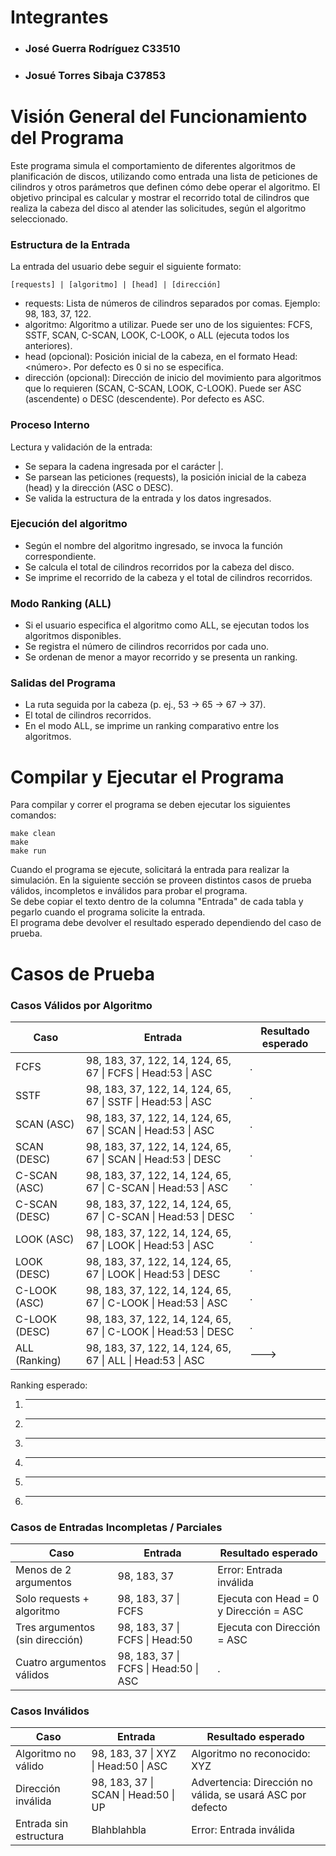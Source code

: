 # Integrantes
- ### José Guerra Rodríguez C33510
- ### Josué Torres Sibaja C37853

# Visión General del Funcionamiento del Programa
Este programa simula el comportamiento de diferentes algoritmos de planificación de discos, utilizando como entrada una lista de peticiones de cilindros y otros parámetros que definen cómo debe operar el algoritmo. El objetivo principal es calcular y mostrar el recorrido total de cilindros que realiza la cabeza del disco al atender las solicitudes, según el algoritmo seleccionado.

### Estructura de la Entrada
La entrada del usuario debe seguir el siguiente formato:

    [requests] | [algoritmo] | [head] | [dirección]

- requests: Lista de números de cilindros separados por comas. Ejemplo: 98, 183, 37, 122.
- algoritmo: Algoritmo a utilizar. Puede ser uno de los siguientes: FCFS, SSTF, SCAN, C-SCAN, LOOK, C-LOOK, o ALL (ejecuta todos los anteriores).
- head (opcional): Posición inicial de la cabeza, en el formato Head:<número>. Por defecto es 0 si no se especifica.
- dirección (opcional): Dirección de inicio del movimiento para algoritmos que lo requieren (SCAN, C-SCAN, LOOK, C-LOOK). Puede ser ASC (ascendente) o DESC (descendente). Por defecto es ASC.

### Proceso Interno
Lectura y validación de la entrada:
- Se separa la cadena ingresada por el carácter |.
- Se parsean las peticiones (requests), la posición inicial de la cabeza (head) y la dirección (ASC o DESC).
- Se valida la estructura de la entrada y los datos ingresados.

### Ejecución del algoritmo
- Según el nombre del algoritmo ingresado, se invoca la función correspondiente.
- Se calcula el total de cilindros recorridos por la cabeza del disco.
- Se imprime el recorrido de la cabeza y el total de cilindros recorridos.

### Modo Ranking (ALL)
- Si el usuario especifica el algoritmo como ALL, se ejecutan todos los algoritmos disponibles.
- Se registra el número de cilindros recorridos por cada uno.
- Se ordenan de menor a mayor recorrido y se presenta un ranking.

### Salidas del Programa
- La ruta seguida por la cabeza (p. ej., 53 -> 65 -> 67 -> 37).
- El total de cilindros recorridos.
- En el modo ALL, se imprime un ranking comparativo entre los algoritmos.

# Compilar y Ejecutar el Programa
Para compilar y correr el programa se deben ejecutar los siguientes comandos:

    make clean
    make
    make run

Cuando el programa se ejecute, solicitará la entrada para realizar la simulación. En la siguiente sección se proveen distintos casos de prueba válidos, incompletos e inválidos para probar el programa.  
Se debe copiar el texto dentro de la columna "Entrada" de cada tabla y pegarlo cuando el programa solicite la entrada.  
El programa debe devolver el resultado esperado dependiendo del caso de prueba.

# Casos de Prueba

### Casos Válidos por Algoritmo
| Caso | Entrada | Resultado esperado |
| --- | --- | --- |
| FCFS | 98, 183, 37, 122, 14, 124, 65, 67 \| FCFS \| Head:53 \| ASC | . |
| SSTF | 98, 183, 37, 122, 14, 124, 65, 67 \| SSTF \| Head:53 \| ASC | . |
| SCAN (ASC) | 98, 183, 37, 122, 14, 124, 65, 67 \| SCAN \| Head:53 \| ASC | . |
| SCAN (DESC) | 98, 183, 37, 122, 14, 124, 65, 67 \| SCAN \| Head:53 \| DESC | . |
| C-SCAN (ASC) | 98, 183, 37, 122, 14, 124, 65, 67 \| C-SCAN \| Head:53 \| ASC | . |
| C-SCAN (DESC) | 98, 183, 37, 122, 14, 124, 65, 67 \| C-SCAN \| Head:53 \| DESC | . |
| LOOK (ASC) | 98, 183, 37, 122, 14, 124, 65, 67 \| LOOK \| Head:53 \| ASC | . |
| LOOK (DESC) | 98, 183, 37, 122, 14, 124, 65, 67 \| LOOK \| Head:53 \| DESC | . |
| C-LOOK (ASC) | 98, 183, 37, 122, 14, 124, 65, 67 \| C-LOOK \| Head:53 \| ASC | . |
| C-LOOK (DESC) | 98, 183, 37, 122, 14, 124, 65, 67 \| C-LOOK \| Head:53 \| DESC | . |
| ALL (Ranking) | 98, 183, 37, 122, 14, 124, 65, 67 \| ALL \| Head:53 \| ASC | ---> |
Ranking esperado:
1. _____
2. _____
3. _____
4. _____
5. _____
6. _____

### Casos de Entradas Incompletas / Parciales
| Caso | Entrada | Resultado esperado |
| --- | --- | --- |
| Menos de 2 argumentos |	98, 183, 37	| Error: Entrada inválida |
| Solo requests + algoritmo |	98, 183, 37 \| FCFS	| Ejecuta con Head = 0 y Dirección = ASC |
| Tres argumentos (sin dirección) |	98, 183, 37 \| FCFS \| Head:50 | Ejecuta con Dirección = ASC |
| Cuatro argumentos válidos |	98, 183, 37 \| FCFS \| Head:50 \| ASC	| . |

### Casos Inválidos
| Caso | Entrada | Resultado esperado |
| --- | --- | --- |
| Algoritmo no válido	| 98, 183, 37 \| XYZ \| Head:50 \| ASC | Algoritmo no reconocido: XYZ |
| Dirección inválida | 98, 183, 37 \| SCAN \| Head:50 \| UP | Advertencia: Dirección no válida, se usará ASC por defecto |
| Entrada sin estructura | Blahblahbla | Error: Entrada inválida |